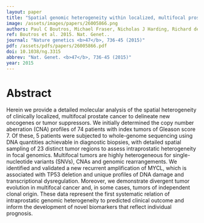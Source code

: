 ```yaml
---
layout: paper
title: "Spatial genomic heterogeneity within localized, multifocal prostate cancer."
image: /assets/images/papers/26005866.png
authors: Paul C Boutros, Michael Fraser, Nicholas J Harding, Richard de Borja, Dominique Trudel, Emilie Lalonde, Alice Meng, Pablo H Hennings-Yeomans, Andrew McPherson, Veronica Y Sabelnykova, Amin Zia, Natalie S Fox, Julie Livingstone, Yu-Jia Shiah, Jianxin Wang, Timothy A Beck, Cherry L Have, Taryne Chong, Michelle Sam, Jeremy Johns, Lee Timms, Nicholas Buchner, Ada Wong, John D Watson, Trent T Simmons, Christine P'ng, Gaetano Zafarana, Francis Nguyen, Xuemei Luo, Kenneth C Chu, Stephenie D Prokopec, Jenna Sykes, Alan Dal Pra, Alejandro Berlin, Andrew Brown, Michelle A Chan-Seng-Yue, Fouad Yousif, Robert E Denroche, Lauren C Chong, Gregory M Chen, Esther Jung, Clement Fung, Maud H W Starmans, Hanbo Chen, Shaylan K Govind, James Hawley, Alister D'Costa, Melania Pintilie, Daryl Waggott, Faraz Hach, Philippe Lambin, Lakshmi B Muthuswamy, Colin Cooper, Rosalind Eeles, David Neal, Bernard Tetu, Cenk Sahinalp, Lincoln D Stein, Neil Fleshner, Sohrab P Shah, Colin C Collins, Thomas J Hudson, John D McPherson, Theodorus van der Kwast, Robert G Bristow
ref: Boutros et al. 2015. Nat. Genet..
journal: "Nature genetics <b>47</b>, 736-45 (2015)"
pdf: /assets/pdfs/papers/26005866.pdf
doi: 10.1038/ng.3315
abbrev: "Nat. Genet. <b>47</b>, 736-45 (2015)"
year: 2015
---
```


# Abstract

Herein we provide a detailed molecular analysis of the spatial heterogeneity of clinically localized, multifocal prostate cancer to delineate new oncogenes or tumor suppressors. We initially determined the copy number aberration (CNA) profiles of 74 patients with index tumors of Gleason score 7. Of these, 5 patients were subjected to whole-genome sequencing using DNA quantities achievable in diagnostic biopsies, with detailed spatial sampling of 23 distinct tumor regions to assess intraprostatic heterogeneity in focal genomics. Multifocal tumors are highly heterogeneous for single-nucleotide variants (SNVs), CNAs and genomic rearrangements. We identified and validated a new recurrent amplification of MYCL, which is associated with TP53 deletion and unique profiles of DNA damage and transcriptional dysregulation. Moreover, we demonstrate divergent tumor evolution in multifocal cancer and, in some cases, tumors of independent clonal origin. These data represent the first systematic relation of intraprostatic genomic heterogeneity to predicted clinical outcome and inform the development of novel biomarkers that reflect individual prognosis.

